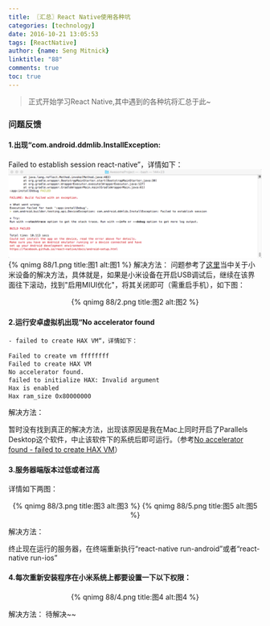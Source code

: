 ```yaml
---
title: 〖汇总〗React Native使用各种坑
categories: [technology]
date: 2016-10-21 13:05:53
tags: [ReactNative]
author: {name: Seng Mitnick}
linktitle: "88"
comments: true
toc: true
---
```

> 正式开始学习React Native,其中遇到的各种坑将汇总于此~

### 问题反馈
#### 1.出现“com.android.ddmlib.InstallException:
   Failed to establish session react-native”，详情如下：<!--more-->
   ![1](88/1.png)
   {% qnimg 88/1.png title:图1 alt:图1 %}
   解决方法：
   问题参考了[这里](http://stackoverflow.com/questions/32577761/com-android-ddmlib-installexception-failed-to-establish-session-react-native)当中关于小米设备的解决方法，具体就是，如果是小米设备在开启USB调试后，继续在该界面往下滚动，找到"启用MIUI优化"，将其关闭即可（需重启手机），如下图：
   <div align=center>{% qnimg 88/2.png title:图2 alt:图2 %}</div>




#### 2.运行安卓虚拟机出现“No accelerator found
    - failed to create HAX VM“，详情如下：

   ~~~ shell
   Failed to create vm ffffffff
   Failed to create HAX VM
   No accelerator found.
   failed to initialize HAX: Invalid argument
   Hax is enabled
   Hax ram_size 0x80000000
   ~~~

   解决方法：

   暂时没有找到真正的解决方法，出现该原因是我在Mac上同时开启了Parallels Desktop这个软件，中止该软件下的系统后即可运行。（参考[No accelerator found - failed to create HAX VM](http://stackoverflow.com/questions/39087532/no-accelerator-found-failed-to-create-hax-vm)）

#### 3.服务器端版本过低或者过高
   详情如下两图：
   <div align=center style="display: flex;align-items: center;justify-content: space-around;">
      {% qnimg 88/3.png title:图3 alt:图3 %}
      {% qnimg 88/5.png title:图5 alt:图5 %}
   </div>

   解决方法：

   终止现在运行的服务器，在终端重新执行“react-native run-android”或者“react-native run-ios”

#### 4.每次重新安装程序在小米系统上都要设置一下以下权限：
   <div align=center>{% qnimg 88/4.png title:图4 alt:图4 %}</div>

   解决方法：
   待解决~~
